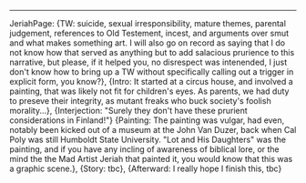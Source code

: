 ---
JeriahPage: {TW: suicide, sexual irresponsibility, mature themes, parental judgement, references to Old Testement, incest, and arguments over smut and what makes something art. I will also go on record as saying that I do not know how that served as anything but to add salacious prurience to this narrative, but please, if it helped you, no disrespect was intenended, I just don't know how to bring up a TW without specifically calling out a trigger in explicit form, you know?},
 {Intro: It started at a circus house, and involved a painting, that was likely not fit for children's eyes. As parents, we had duty to preseve 
their integrity, as mutant freaks who buck society's foolish morality...},
{Interjection: "Surely they don't have these prurient considerations in Finland!"}
{Painting: The painting was vulgar, had even, notably been kicked out of a museum at the John Van Duzer, back when Cal Poly was still Humboldt State University.
"Lot and His Daughters" was the painting, and if you have any incling of awareness of biblical lore, or the mind the the Mad Artist Jeriah that painted it, you would know that this was a graphic scene.},
{Story: tbc},
{Afterward: I really hope I finish this, tbc}
